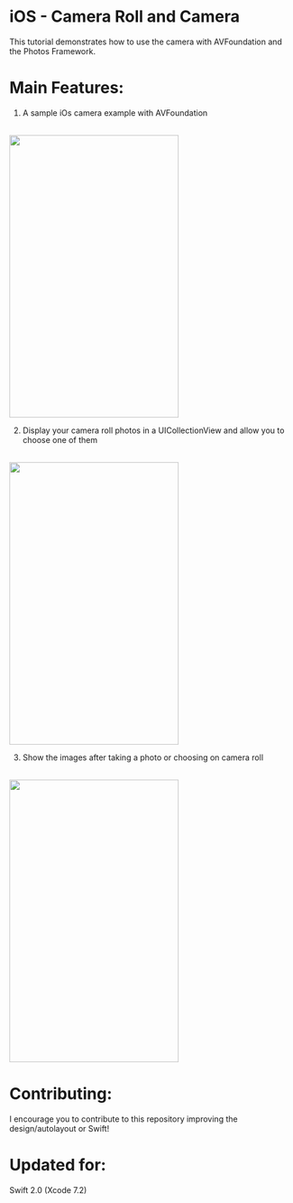 # iOS - Camera Roll and Camera
This tutorial demonstrates how to use the camera with AVFoundation and the Photos Framework.

# Main Features:
1) A sample iOs camera example with AVFoundation<BR><BR>
<img src="https://github.com/vbrazo/iOS_CameraRoll-and-Camera/blob/master/README.images/camera.jpg?raw=true" width="300" height="500">

2) Display your camera roll photos in a UICollectionView and allow you to choose one of them<BR><BR>
<img src="https://github.com/vbrazo/iOS_CameraRoll-and-Camera/blob/master/README.images/library.jpg?raw=true" width="300" height="500">

3) Show the images after taking a photo or choosing on camera roll <BR><BR>
<img src="https://github.com/vbrazo/iOS_CameraRoll-and-Camera/blob/master/README.images/preview.jpg?raw=true" width="300" height="500">
<BR>

# Contributing:
I encourage you to contribute to this repository improving the design/autolayout or Swift!

# Updated for:
Swift 2.0 (Xcode 7.2)
